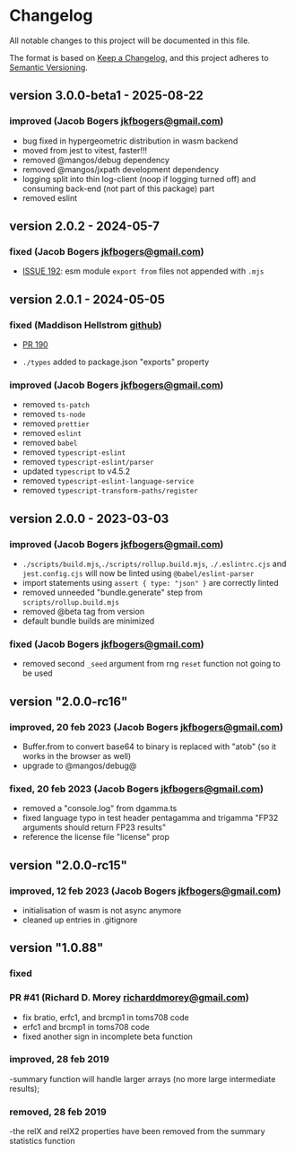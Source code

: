 # Changelog

All notable changes to this project will be documented in this file.

The format is based on [Keep a Changelog](https://keepachangelog.com/en/1.0.0/),
and this project adheres to [Semantic Versioning](https://semver.org/spec/v2.0.0.html).

## version 3.0.0-beta1 - 2025-08-22

### improved (Jacob Bogers <jkfbogers@gmail.com>)
- bug fixed in hypergeometric distribution in wasm backend
- moved from jest to vitest, faster!!!
- removed @mangos/debug dependency
- removed @mangos/jxpath development dependency
- logging split into thin log-client (noop if logging turned off) and consuming back-end (not part of this package) part
- removed eslint

## version 2.0.2 - 2024-05-7

### fixed (Jacob Bogers <jkfbogers@gmail.com>)

- [ISSUE 192](https://github.com/R-js/libRmath.js/issues/192): esm module `export from` files not appended with `.mjs`

## version 2.0.1 - 2024-05-05

### fixed (Maddison Hellstrom [github](https://github.com/b0o)) 

- [PR 190](https://github.com/R-js/libRmath.js/pull/190)

- `./types`  added to package.json "exports" property

### improved (Jacob Bogers <jkfbogers@gmail.com>)

-   removed `ts-patch`
-   removed `ts-node`
-   removed `prettier`
-   removed `eslint`
-   removed `babel`
-   removed `typescript-eslint`
-   removed `typescript-eslint/parser`
-   updated `typescript` to v4.5.2
-   removed `typescript-eslint-language-service`
-   removed  `typescript-transform-paths/register`




## version 2.0.0 - 2023-03-03

### improved (Jacob Bogers <jkfbogers@gmail.com>)

-   `./scripts/build.mjs`,`./scripts/rollup.build.mjs`, `./.eslintrc.cjs` and `jest.config.cjs` will now be linted using `@babel/eslint-parser`
-   import statements using `assert { type: "json" }` are correctly linted
-   removed unneeded "bundle.generate" step from `scripts/rollup.build.mjs`
-   removed @beta tag from version
-   default bundle builds are minimized

### fixed (Jacob Bogers <jkfbogers@gmail.com>)

-   removed second `_seed` argument from rng `reset` function not going to be used

## version "2.0.0-rc16"

### improved, 20 feb 2023 (Jacob Bogers <jkfbogers@gmail.com>)

-   Buffer.from to convert base64 to binary is replaced with "atob" (so it works in the browser as well)
-   upgrade to @mangos/debug@

### fixed, 20 feb 2023 (Jacob Bogers <jkfbogers@gmail.com>)

-   removed a "console.log" from dgamma.ts
-   fixed language typo in test header pentagamma and trigamma "FP32 arguments should return FP23 results"
-   reference the license file "license" prop

## version "2.0.0-rc15"

### improved, 12 feb 2023 (Jacob Bogers <jkfbogers@gmail.com>)

-   initialisation of wasm is not async anymore
-   cleaned up entries in .gitignore

## version "1.0.88"

### fixed

### PR #41 (Richard D. Morey <richarddmorey@gmail.com>)

-   fix bratio, erfc1, and brcmp1 in toms708 code
-   erfc1 and brcmp1 in toms708 code
-   fixed another sign in incomplete beta function

### improved, 28 feb 2019

-summary function will handle larger arrays (no more large intermediate results);

### removed, 28 feb 2019

-the relX and relX2 properties have been removed from the summary statistics function
